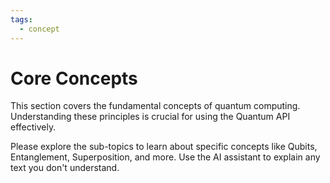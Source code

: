 ```yaml
---
tags:
  - concept
---
```

# Core Concepts

This section covers the fundamental concepts of quantum computing. Understanding these principles is crucial for using the Quantum API effectively.

Please explore the sub-topics to learn about specific concepts like Qubits, Entanglement, Superposition, and more. Use the AI assistant to explain any text you don't understand.
